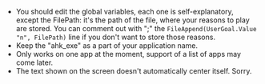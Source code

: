 - You should edit the global variables, each one is self-explanatory, except the FilePath: it's the path of the file, where your reasons to play are stored. You can comment out with ";" the `FileAppend(UserGoal.Value "n", FilePath)` line if you don't want to store those reasons.
- Keep the "ahk_exe" as a part of your application name.
- Only works on one app at the moment, support of a list of apps may come later.
- The text shown on the screen doesn't automatically center itself. Sorry.
